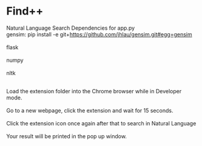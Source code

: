 # Find++
Natural Language Search
Dependencies for app.py
<br>gensim: pip install -e git+https://github.com/jhlau/gensim.git#egg=gensim </br>
<br>flask </br>
<br>numpy </br>
<br>nltk </br>

<br> Load the extension folder into the Chrome browser while in Developer mode. </br>
<br> Go to a new webpage, click the extension and wait for 15 seconds. </br>
<br> Click the extension icon once again after that to search in Natural Language </br>
<br> Your result will be printed in the pop up window. </br>
